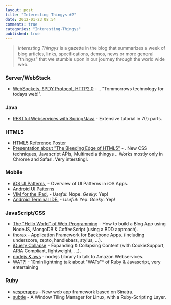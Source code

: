 ```yaml
---
layout: post
title: "Interesting Thingys #2"
date: 2012-01-23 08:54
comments: true
categories: "Interesting-Thingys"
published: true
---
```


> _Interesting Thingys_ is a gazette in the blog that summarizes a week of blog articles, links, specifications, demos, news or more general "thingys" that we stumble upon in our journey through the world wide web.

### Server/WebStack
- [WebSockets, SPDY Protocol, HTTP2.0](http://www.igvita.com/2012/01/18/building-a-modern-web-stack-for-the-realtime-web/) - .. "Tommorrows technology for todays web!".

<!-- more -->

### Java
- [RESTful Webservices with Spring/Java](http://www.baeldung.com/2012/01/18/rest-pagination-in-spring/ ) - Extensive tutorial in 7(!) parts.


### HTML5
- [HTML5 Reference Poster](http://www.xhtml-lab.com/html5poster)
- [Presentation about "The Bleeding Edge of HTML5"](http://html5-demos.appspot.com/static/html5-therealbleedingedge/template/index.html) - . New CSS techniques, Javascript APIs, Multimedia thingys .. Works mostly only in Chrome and Safari. Very intersting!.


### Mobile
- [iOS UI Patterns,](http://pttrns.com/) - Overview of UI Patterns in iOS Apps.
- [Android UI Patterns](http://androidpttrns.com/)
- [VIM for the iPad.](http://applidium.com/en/applications/vim/) -  _Useful_: Nope. _Geeky_: Yep!
- [Android Terminal IDE.](https://market.android.com/details?id=com.spartacusrex.spartacuside) -  _Useful_: Yep. _Geeky_: Yep!


### JavaScript/CSS
- [The "Hello World" of Web-Programming](http://blog.james-carr.org/2012/01/16/blog-rolling-with-mongodb-node-js-and-coffeescript/) -  How to build a Blog App using NodeJS, MongoDB & CoffeeScript (using a BDD approach).
- [thorax](http://walmartlabs.github.com/thorax/) - Application Framework for  Backbone Apps. (including underscore, zepto, handlebars, stylus, ...).
- [jQuery Collapse](http://webcloud.se/code/jQuery-Collapse/) - Expanding & Collapsing Content (with CookieSupport, ARIA Compliant, lightweight, ...).
- [nodejs & aws](https://github.com/livelycode/aws-lib) - nodejs Library to talk to Amazon Webservices.
- [WAT?!](https://www.destroyallsoftware.com/talks/wat) - 10min lightning talk about "WATs"* of Ruby & Javascript, very entertaining


### Ruby
- [vesperapps](http://vesperapps.com/) - New web app framework based on Sinatra.
- [subtle](http://subforge.org/projects/subtle/wiki) - A Window Tiling Manager for Linux, with a Ruby-Scripting Layer.